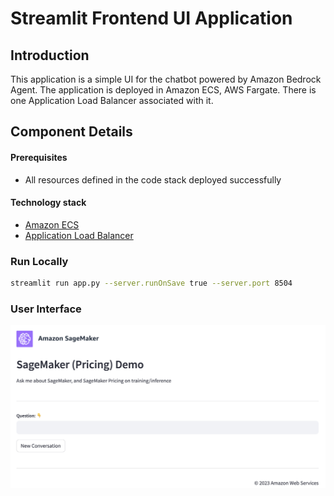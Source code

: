 # Streamlit Frontend UI Application

## Introduction

This application is a simple UI for the chatbot powered by Amazon Bedrock Agent. The application is deployed in Amazon ECS, AWS Fargate. There is one Application Load Balancer associated with it.

## Component Details

#### Prerequisites

- All resources defined in the code stack deployed successfully

#### Technology stack

- [Amazon ECS](https://aws.amazon.com/ecs/)
- [Application Load Balancer](https://aws.amazon.com/elasticloadbalancing/application-load-balancer/)

### Run Locally

```bash
streamlit run app.py --server.runOnSave true --server.port 8504
```

### User Interface

![UI](images/UI-FrontPage.png)
